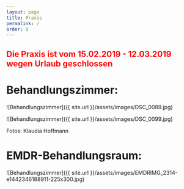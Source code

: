 ```yaml
---
layout: page
title: Praxis
permalink: /
order: 0
---
```

## <span style="color:red">Die Praxis ist vom 15.02.2019 - 12.03.2019 wegen Urlaub geschlossen</span>
# Behandlungszimmer:

![Behandlungszimmer]({{ site.url }}/assets/images/DSC_0089.jpg)

![Behandlungszimmer]({{ site.url }}/assets/images/DSC_0099.jpg)

Fotos: Klaudia Hoffmann

# EMDR-Behandlungsraum:

![Behandlungszimmer]({{ site.url }}/assets/images/EMDRIMG_2314-e1442346188911-225x300.jpg)
